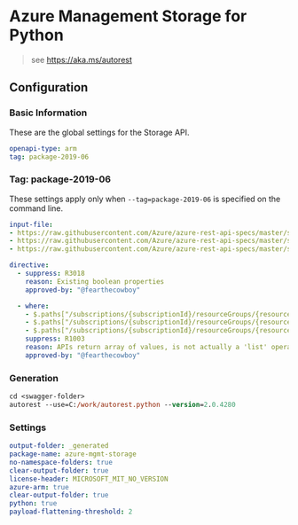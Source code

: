 # Azure Management Storage for Python

> see https://aka.ms/autorest

## Configuration



### Basic Information
These are the global settings for the Storage API.

``` yaml
openapi-type: arm
tag: package-2019-06
```

### Tag: package-2019-06

These settings apply only when `--tag=package-2019-06` is specified on the command line.

``` yaml $(tag) == 'package-2019-06'
input-file:
- https://raw.githubusercontent.com/Azure/azure-rest-api-specs/master/specification/storage/resource-manager/Microsoft.Storage/stable/2019-06-01/storage.json
- https://raw.githubusercontent.com/Azure/azure-rest-api-specs/master/specification/storage/resource-manager/Microsoft.Storage/stable/2019-06-01/blob.json
- https://raw.githubusercontent.com/Azure/azure-rest-api-specs/master/specification/storage/resource-manager/Microsoft.Storage/stable/2019-06-01/file.json

directive:
  - suppress: R3018
    reason: Existing boolean properties
    approved-by: "@fearthecowboy"

  - where:
    - $.paths["/subscriptions/{subscriptionId}/resourceGroups/{resourceGroupName}/providers/Microsoft.Storage/storageAccounts/{accountName}/blobServices/default/containers/{containerName}/setLegalHold"].post.operationId
    - $.paths["/subscriptions/{subscriptionId}/resourceGroups/{resourceGroupName}/providers/Microsoft.Storage/storageAccounts/{accountName}/blobServices/default/containers/{containerName}/clearLegalHold"].post.operationId
    - $.paths["/subscriptions/{subscriptionId}/resourceGroups/{resourceGroupName}/providers/Microsoft.Storage/storageAccounts/{accountName}/regenerateKey"].post.operationId
    suppress: R1003
    reason: APIs return array of values, is not actually a 'list' operation
    approved-by: "@fearthecowboy"

```

### Generation
```ps
cd <swagger-folder>
autorest --use=C:/work/autorest.python --version=2.0.4280
```

### Settings
``` yaml
output-folder: _generated
package-name: azure-mgmt-storage
no-namespace-folders: true
clear-output-folder: true
license-header: MICROSOFT_MIT_NO_VERSION
azure-arm: true
clear-output-folder: true
python: true
payload-flattening-threshold: 2
```